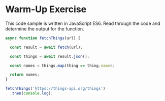 # Warm-Up Exercise

This code sample is written in JavaScript ES6. Read through the code and determine the output for the function.

```js
async function fetchThings(url) {

  const result = await fetch(url);

  const things = await result.json();

  const names = things.map(thing => thing.name);

  return names;
}

fetchThings('https://things-api.org/things')
  .then(console.log);
```
